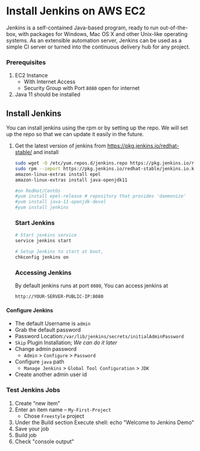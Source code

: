 # Install Jenkins on AWS EC2
Jenkins is a self-contained Java-based program, ready to run out-of-the-box, with packages for Windows, Mac OS X and other Unix-like operating systems. As an extensible automation server, Jenkins can be used as a simple CI server or turned into the continuous delivery hub for any project.


### Prerequisites
1. EC2 Instance 
   - With Internet Access
   - Security Group with Port `8080` open for internet
1. Java 11 should be installed  


## Install Jenkins
 You can install jenkins using the rpm or by setting up the repo. We will set up the repo so that we can update it easily in the future.
1. Get the latest version of jenkins from https://pkg.jenkins.io/redhat-stable/ and install
   ```sh
   sudo wget -O /etc/yum.repos.d/jenkins.repo https://pkg.jenkins.io/redhat-stable/jenkins.repo
   sudo rpm --import https://pkg.jenkins.io/redhat-stable/jenkins.io.key
   amazon-linux-extras install epel 
   amazon-linux-extras install java-openjdk11  
   
   #on RedHat/CentOs 
   #yum install epel-release # repository that provides 'daemonize'
   #yum install java-11-openjdk-devel
   #yum install jenkins
   ```

   ### Start Jenkins
   ```sh
   # Start jenkins service
   service jenkins start

   # Setup Jenkins to start at boot,
   chkconfig jenkins on
   ```

   ### Accessing Jenkins
   By default jenkins runs at port `8080`, You can access jenkins at
   ```sh
   http://YOUR-SERVER-PUBLIC-IP:8080
   ```
  #### Configure Jenkins
- The default Username is `admin`
- Grab the default password 
- Password Location:`/var/lib/jenkins/secrets/initialAdminPassword`
- `Skip` Plugin Installation; _We can do it later_
- Change admin password
   - `Admin` > `Configure` > `Password`
- Configure `java` path
  - `Manage Jenkins` > `Global Tool Configuration` > `JDK`  
- Create another admin user id

### Test Jenkins Jobs
1. Create “new item”
1. Enter an item name – `My-First-Project`
   - Chose `Freestyle` project
1. Under the Build section
	Execute shell: echo "Welcome to Jenkins Demo"
1. Save your job 
1. Build job
1. Check "console output"

